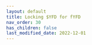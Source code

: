 ```yaml
---
layout: default
title: Locking $YFD for fYFD
nav_order: 30
has_children: false
last_modified_date: 2022-12-01
---
```



